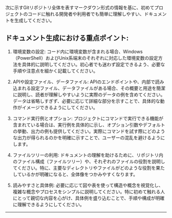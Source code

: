次に示すGitリポジトリ全体を表すマークダウン形式の情報を基に、初めてプロジェクトのコードに触れる開発者や利用者でも簡単に理解しやすい、ドキュメントを生成してください。

## ドキュメント生成における重点ポイント:
1. 環境変数の設定:
    コード内に環境変数が含まれる場合、Windows（PowerShell）およびUnix系端末のそれぞれに対応した環境変数の設定方法を具体的に説明してください。初心者でも迷わず設定できるよう、必要な手順や注意点を細かく記載してください。

1. APIや設定ファイル、データファイル:
    APIのエンドポイントや、内部で読み込まれる設定ファイル、データファイルがある場合、その概要と用途を簡潔に説明し、読者が理解しやすいように実際のデータの例を含めてください。データは省略しすぎず、必要に応じて詳細な部分を示すことで、具体的な動作がイメージできるようにしてください。

1. コマンド実行例とオプション:
    プロジェクトにコマンドで実行できる機能が含まれている場合は、実行例を具体的に示し、オプション引数やデフォルトの挙動、出力の例も提供してください。実際にコマンドを試す際にどのような出力が得られるのかを明確に示すことで、ユーザーの混乱を避けるようにします。

1. ファイルツリーの利用:
    ドキュメントの理解を助けるために、リポジトリ内のファイル構成（ファイルツリー）や、それぞれのファイルの役割を説明してください。特に、主要なディレクトリやファイルがどのような役割を果たしているかが明確になると、全体像をつかみやすくなります。

1. 読みやすさと具体例:
    必要に応じて図や表を使って構造や概念を視覚化し、複雑な概念やプロセスをシンプルに説明してください。特に初めて触れる人にとって親切な内容を心がけ、具体例を盛り込むことで、手順や構成が明確に理解できるようにしてください。

-----------------------------------
